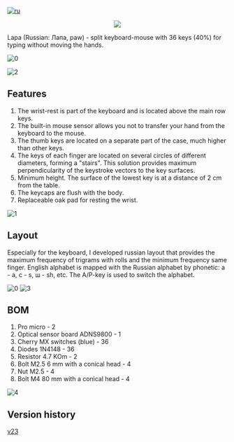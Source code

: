 [![ru](https://img.shields.io/badge/lang-ru-yellowgreen.svg)](https://github.com/lemosbor/lapa/blob/main/README.ru.md)
<p align="center">
  <img src="https://raw.githubusercontent.com/lemosbor/lapa/main/img/logo.png">
</p>
Lapa (Russian: Лапа, paw) - split keyboard-mouse with 36 keys (40%)  for typing without moving the hands.

![0](img/v24_s1.jpg)

![2](img/v24_s2.jpg)

## Features
1. The wrist-rest is part of the keyboard and is located above the main row keys.
2. The built-in mouse sensor allows you not to transfer your hand from the keyboard to the mouse.
3. The thumb keys are located on a separate part of the case, much higher than other keys.
4. The keys of each finger are located on several circles of different diameters, forming a "stairs". This solution provides maximum perpendicularity of the keystroke vectors to the key surfaces.
5. Minimum height. The surface of the lowest key is at a distance of 2 cm from the table.
6. The keycaps are flush with the body.
7. Replaceable oak pad for resting the wrist.

![1](img/v24_s3.jpg)

## Layout

Especially for the keyboard, I developed russian layout that provides the maximum frequency of trigrams with rolls and the minimum frequency same finger.
English alphabet is mapped with the Russian alphabet by phonetic: а - a, с - s, ш - sh, etc.
The A/P-key is used to switch the alphabet.

![0](img/v24_s4.jpg)
![3](img/v24_s5.jpg)

## BOM
1. Pro micro - 2
2. Optical sensor board ADNS9800 - 1
3. Cherry MX switches (blue) - 36
4. Diodes 1N4148 - 36
5. Resistor 4.7 KOm - 2
6. Bolt M2.5 6 mm with a conical head - 4
7. Nut M2.5 - 4
8. Bolt M4 80 mm with a conical head - 4

![4](img/v24_s6.jpg)


## Version history
[v23](v23.md)
